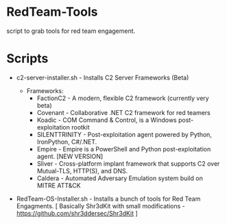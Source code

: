 # RedTeam-Tools
script to grab tools for red team engagement.


# Scripts
 + c2-server-installer.sh     - Installs C2 Server Frameworks (Beta)
    + Frameworks:
      + FactionC2       - A modern, flexible C2 framework (currently very beta)
      + Covenant        - Collaborative .NET C2 framework for red teamers
      + Koadic          - COM Command & Control, is a Windows post-exploitation rootkit
      + SILENTTRINITY   - Post-exploitation agent powered by Python, IronPython, C#/.NET.
      + Empire          - Empire is a PowerShell and Python post-exploitation agent. [NEW VERSION]
      + Sliver          - Cross-platform implant framework that supports C2 over Mutual-TLS, HTTP(S), and DNS.
      + Caldera         - Automated Adversary Emulation system build on MITRE ATT&CK
   
 + RedTeam-OS-Installer.sh    - Installs a bunch of tools for Red Team Engagments.
     [ Basically Shr3dKit with small modifications - https://github.com/shr3ddersec/Shr3dKit ]
